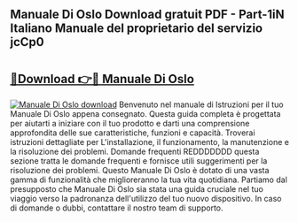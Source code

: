 ## Manuale Di Oslo Download gratuit PDF - Part-1iN Italiano Manuale del proprietario del servizio jcCp0

# <h2><a href="http://dfeuuy0.blite.top/?on=Manuale+Di+Oslo">🔗Download 👉🔴 Manuale Di Oslo</a></h2>

[![Manuale Di Oslo download](https://i.imgur.com/lujVjoI.png)](http://dfeuuy0.blite.top/?on=Manuale+Di+Oslo)
Benvenuto nel manuale di Istruzioni per il tuo Manuale Di Oslo appena consegnato. Questa guida completa è progettata per aiutarti a iniziare con il tuo prodotto e darti una comprensione approfondita delle sue caratteristiche, funzioni e capacità. Troverai istruzioni dettagliate per L'installazione, il funzionamento, la manutenzione e la risoluzione dei problemi. Domande frequenti REDDDDDDD questa sezione tratta le domande frequenti e fornisce utili suggerimenti per la risoluzione dei problemi. Questo Manuale Di Oslo è dotato di una vasta gamma di funzionalità che miglioreranno la tua vita quotidiana. Partiamo dal presupposto che Manuale Di Oslo sia stata una guida cruciale nel tuo viaggio verso la padronanza dell'utilizzo del tuo nuovo dispositivo. In caso di domande o dubbi, contattare il nostro team di supporto.
